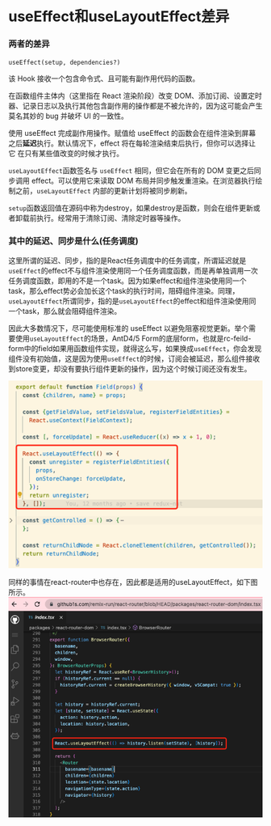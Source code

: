 # useEffect和useLayoutEffect差异

### 两者的差异

`useEffect(setup, dependencies?)`

该 Hook 接收一个包含命令式、且可能有副作用代码的函数。

在函数组件主体内（这里指在 React 渲染阶段）改变 DOM、添加订阅、设置定时器、记录日志以及执行其他包含副作用的操作都是不被允许的，因为这可能会产生莫名其妙的 bug 并破坏 UI 的一致性。

使用 useEffect 完成副作用操作。赋值给 useEffect 的函数会在组件渲染到屏幕之后**延迟**执行。默认情况下，effect 将在每轮渲染结束后执行，但你可以选择让它 在只有某些值改变的时候才执行。

`useLayoutEffect`函数签名与 `useEffect` 相同，但它会在所有的 DOM 变更之后同步调用 effect。可以使用它来读取 DOM 布局并同步触发重渲染。在浏览器执行绘制之前，`useLayoutEffect` 内部的更新计划将被同步刷新。

`setup`函数返回值在源码中称为destroy，如果destroy是函数，则会在组件更新或者卸载前执行。经常用于清除订阅、清除定时器等操作。

### 其中的延迟、同步是什么(任务调度)

这里所谓的延迟、同步，指的是React任务调度中的任务调度，所谓延迟就是`useEffect`的effect不与组件渲染使用同一个任务调度函数，而是再单独调用一次任务调度函数，即用的不是一个task。因为如果effect和组件渲染使用同一个task，那么effect势必会加长这个task的执行时间，阻碍组件渲染。同理，`useLayoutEffect`所谓同步，指的是`useLayoutEffect`的effect和组件渲染使用同一个task，那么就会阻碍组件渲染。

因此大多数情况下，尽可能使用标准的 useEffect 以避免阻塞视觉更新。举个需要使用`useLayoutEffect`的场景，AntD4/5 Form的底层form，也就是rc-feild-form中的field如果用函数组件实现，就得这么写，如果换成`useEffect`，你会发现组件没有初始值，这是因为使用`useEffect`的时候，订阅会被延迟，那么组件接收到store变更，却没有要执行组件更新的操作，因为这个时候订阅还没有发生。

![](<../../.gitbook/assets/image (1).png>)

同样的事情在react-router中也存在，因此都是适用的useLayoutEffect，如下图所示。![](<../../.gitbook/assets/image (2).png>)
